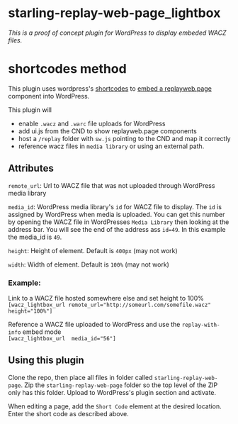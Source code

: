 # starling-replay-web-page_lightbox

*This is a proof of concept plugin for WordPress to display embeded WACZ files.*

# shortcodes method
This plugin uses wordpress's [shortcodes](https://www.smashingmagazine.com/2012/05/wordpress-shortcodes-complete-guide/) to [embed a replayweb.page](https://replayweb.page/docs/embedding) component into WordPress.

This plugin will 
- enable `.wacz` and `.warc` file uploads for WordPress
- add ui.js from the CND to show replayweb.page components
- host a `/replay` folder with `sw.js` pointing to the CND and map it correctly
- reference wacz files in `media library` or using an external path.

## Attributes
`remote_url`: Url to WACZ file that was not uploaded through WordPress media library  

`media_id`: WordPress media library's `id` for WACZ file to display. The `id` is assigned by WordPress when media is uploaded. You can get this number by opening the WACZ file in WordPresses `Media Library` then looking at the address bar. You will see the end of the address ass `id=49`. In this example the media_id is `49`.

`height`: Height of element. Default is `400px`   (may not work)

`width`: Width of element. Default is `100%`   (may not work)
 
 
### Example:

Link to a WACZ file hosted somewhere else and set height to 100%  
`[wacz_lightbox_url remote_url="http://someurl.com/somefile.wacz" height="100%"]`

Reference a WACZ file uploaded to WordPress and use the `replay-with-info` embed mode  
`[wacz_lightbox_url  media_id="56"]`


## Using this plugin

Clone the repo, then place all files in folder called `starling-replay-web-page`. Zip the `starling-replay-web-page` folder so the top level of the ZIP only has this folder. Upload to WordPress's plugin section and activate.

When editing a page, add the `Short Code` element at the desired location. Enter the short code as described above.
